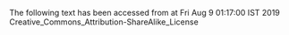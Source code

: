 The following text has been accessed from at Fri Aug 9 01:17:00 IST 2019
Creative_Commons_Attribution-ShareAlike_License
